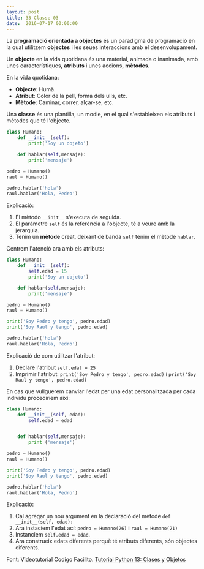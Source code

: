 ```yaml
---
layout: post
title: 33 Classe 03
date:  2016-07-17 00:00:00
---
```


La **programació orientada a objectes** és un paradigma de programació en la qual utilitzem **objectes** i les seues interaccions amb el desenvolupament.

Un **objecte** en la vida quotidana és una material, animada o inanimada, amb unes característiques, **atributs** i unes accions, **mètodes**.

En la vida quotidana:

- **Objecte**: Humà.
- **Atribut**: Color de la pell, forma dels ulls, etc.
- **Mètode**: Caminar, correr, alçar-se, etc.

Una **classe** és una plantilla, un modle, en el qual s'estableixen els atributs i mètodes que té l'objecte.

```python
class Humano:
    def __init__(self):
        print('Soy un objeto')

    def hablar(self,mensaje):
        print('mensaje')

pedro = Humano()
raul = Humano()

pedro.hablar('hola')
raul.hablar('Hola, Pedro')
```

Explicació:

1. El mètodo `__init__` s'executa de seguida.
2. El paràmetre `self` és la referència a l'objecte, té a veure amb la jerarquia.
3. Tenim un **mètode** creat, deixant de banda `self` tenim el mètode `hablar`.

Centrem l'atenció ara amb els atributs:

```python
class Humano:
    def __init__(self):
        self.edad = 15
        print('Soy un objeto')

    def hablar(self,mensaje):
        print('mensaje')

pedro = Humano()
raul = Humano()

print('Soy Pedro y tengo', pedro.edad)
print('Soy Raul y tengo', pedro.edad)

pedro.hablar('hola')
raul.hablar('Hola, Pedro')
```
Explicació de com utilitzar l'atribut:

1. Declare l'atribut `self.edat = 25`
2. Imprimir l'atribut: `print('Soy Pedro y tengo', pedro.edad)` i `print('Soy Raul y tengo', pedro.edad)`

En cas que vullguerem canviar l'edat per una edat personalitzada per cada individu procediriem així:

```python
class Humano:
    def __init__(self, edad):
        self.edad = edad


    def hablar(self,mensaje):
        print ('mensaje')

pedro = Humano()
raul = Humano()

print('Soy Pedro y tengo', pedro.edad)
print('Soy Raul y tengo', pedro.edad)

pedro.hablar('hola')
raul.hablar('Hola, Pedro')
```

Explicació:

1. Cal agregar un nou argument en la declaració del mètode `def __init__(self, edad):`
2. Ara instaciem l'edat ací: `pedro = Humano(26)` i `raul = Humano(21)`
3. Instanciem `self.edad = edad`.
4. Ara construeix edats diferents perquè té atributs diferents, són objectes diferents.

Font: Videotutorial Codigo Facilito. [Tutorial Python 13: Clases y Objetos](https://www.youtube.com/watch?v=VYXdpjCZojA&list=PLE549A038CF82905F&index=13)
